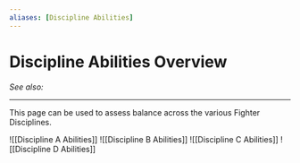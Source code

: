 ```yaml
---
aliases: [Discipline Abilities]
---
```

# Discipline Abilities Overview
*See also:* 
___
This page can be used to assess balance across the various Fighter Disciplines.

![[Discipline A Abilities]]
![[Discipline B Abilities]]
![[Discipline C Abilities]]
![[Discipline D Abilities]]